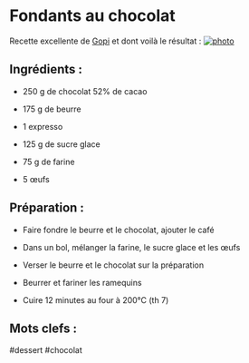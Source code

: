Fondants au chocolat
====================

Recette excellente de [Gopi](https://github.com/Gaupy)
et dont voilà le résultat : 
[![photo](https://farm4.staticflickr.com/3880/15121896569_43536614ee_z_d.jpg)](https://secure.flickr.com/photos/eisaru/15121896569/)

Ingrédients :
-------------

- 250 g de chocolat 52% de cacao
- 175 g de beurre
- 1 expresso

- 125 g de sucre glace
- 75 g de farine
- 5 œufs

Préparation :
-------------

* Faire fondre le beurre et le chocolat, ajouter le café

* Dans un bol, mélanger la farine, le sucre glace et les œufs

* Verser le beurre et le chocolat sur la préparation

* Beurrer et fariner les ramequins

* Cuire 12 minutes au four à 200°C (th 7)

Mots clefs :
----------------

#dessert
#chocolat

